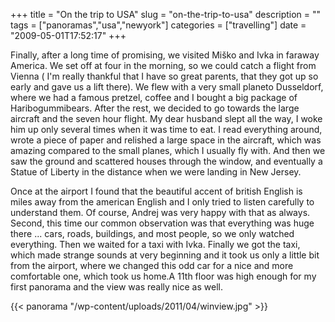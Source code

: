 +++
title = "On the trip to USA"
slug = "on-the-trip-to-usa"
description = ""
tags = ["panoramas","usa","newyork"]
categories = ["travelling"]
date = "2009-05-01T17:52:17"
+++

Finally, after a long time of promising, we visited Miško and Ivka in faraway America. We set off at
four in the morning, so we could catch a flight from Vienna ( I'm really thankful that I have so
great parents, that they got up so early and gave us a lift there). We flew with a very small
planeto Dusseldorf, where we had a famous pretzel, coffee and I bought a big package of
Haribogummibears. After the rest, we decided to go towards the large aircraft and the seven hour flight. My dear
husband slept all the way, I woke him up only several times when it was time to eat. I read
everything around, wrote a piece of paper and relished a large space in the aircraft, which was
amazing compared to the small planes, which I usually fly with. And then we saw the ground and
scattered houses through the window, and eventually a Statue of Liberty in the distance when we
were landing in New Jersey.

Once at the airport I found that the beautiful accent of british English is miles away from the
american English and I only tried to listen carefully to understand them. Of course, Andrej was
very happy with that as always. Second, this time our common observation was that everything was
huge there ... cars, roads, buildings, and most people, so we only watched everything. Then we
waited for a taxi with Ivka. Finally we got the taxi, which made strange sounds at very beginning
and it took us only a little bit from the airport, where we changed this odd car for a nice and
more comfortable one, which took us home.A 11th floor was high enough for my first panorama and the
view was really nice as well.

{{< panorama "/wp-content/uploads/2011/04/winview.jpg"  >}}
